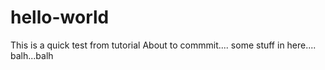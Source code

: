 # hello-world
This is a quick test from tutorial
About to commmit.... some stuff in here.... balh...balh
